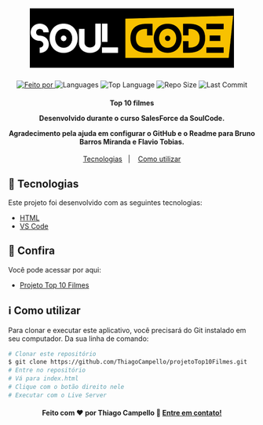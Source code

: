<h1 align="center">
   <a href="https://resplendent-llama-932327.netlify.app/">
	<img alt="Logo" src="image/SoulCode.png" />
	</a>
    <br>
</h1>

<p align="center">
  <a href="https://www.linkedin.com/in/thiagocampello/">
  <img alt="Feito por" src="https://img.shields.io/static/v1?label=Made%20By&message=Thiago%20Campello&color=orange&style=for-the-badge">
	</a>
  
  <img alt="Languages" src="https://img.shields.io/github/languages/count/ThiagoCampello/SoulCode?style=for-the-badge">
  
  <img alt="Top Language" src="https://img.shields.io/github/languages/top/ThiagoCampello/SoulCode?style=for-the-badge">
  
  <img alt="Repo Size" src="https://img.shields.io/github/repo-size/ThiagoCampello/SoulCode?style=for-the-badge">
  
  <img alt="Last Commit" src="https://img.shields.io/github/last-commit/ThiagoCampello/SoulCode?style=for-the-badge">
</p>

<h4 align="center">
  <p>Top 10 filmes</p>
  
  <p>Desenvolvido durante o curso SalesForce da SoulCode.</p>

  <p>
  Agradecimento pela ajuda em configurar o GitHub e o Readme para Bruno Barros Miranda e Flavio Tobias.
    
    
  </p>
</h4>


<p align="center">
  <a href="#rocket-technologies">Tecnologias</a>&nbsp;&nbsp;&nbsp;|&nbsp;&nbsp;&nbsp;
  <a href="#information_source-how-to-use">Como utilizar</a>

## :rocket: Tecnologias

Este projeto foi desenvolvido com as seguintes tecnologias:

-  [HTML](https://developer.mozilla.org/pt-BR/docs/Web/HTML)
-  [VS Code][vc]

## :eyes: Confira

Você pode acessar por aqui:

-  [Projeto Top 10 Filmes][demo]

## :information_source: Como utilizar

Para clonar e executar este aplicativo, você precisará do Git instalado em seu computador. Da sua linha de comando:

```bash
# Clonar este repositório
$ git clone https://github.com/ThiagoCampello/projetoTop10Filmes.git
# Entre no repositório
# Vá para index.html
# Clique com o botão direito nele
# Executar com o Live Server
```

<h4 align="center">
    Feito com ♥ por Thiago Campello 👋 <a href="https://www.linkedin.com/in/thiagocampello/" target="_blank">Entre em contato!</a>
</h4>

[vc]: https://code.visualstudio.com/
[vceditconfig]: https://marketplace.visualstudio.com/items?itemName=EditorConfig.EditorConfig
[vceslint]: https://marketplace.visualstudio.com/items?itemName=dbaeumer.vscode-eslint
[demo]: https://resplendent-llama-932327.netlify.app/index.html
